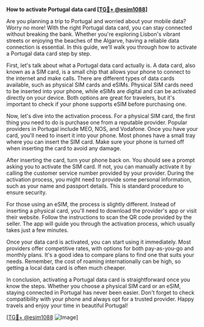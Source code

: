**How to activate Portugal data card [[TG💪+ @esim1088](https://t.me/s/esim1088)]**

Are you planning a trip to Portugal and worried about your mobile data? Worry no more! With the right Portugal data card, you can stay connected without breaking the bank. Whether you're exploring Lisbon's vibrant streets or enjoying the beaches of the Algarve, having a reliable data connection is essential. In this guide, we'll walk you through how to activate a Portugal data card step by step.

First, let's talk about what a Portugal data card actually is. A data card, also known as a SIM card, is a small chip that allows your phone to connect to the internet and make calls. There are different types of data cards available, such as physical SIM cards and eSIMs. Physical SIM cards need to be inserted into your phone, while eSIMs are digital and can be activated directly on your device. Both options are great for travelers, but it's important to check if your phone supports eSIM before purchasing one.

Now, let's dive into the activation process. For a physical SIM card, the first thing you need to do is purchase one from a reputable provider. Popular providers in Portugal include MEO, NOS, and Vodafone. Once you have your card, you'll need to insert it into your phone. Most phones have a small tray where you can insert the SIM card. Make sure your phone is turned off when inserting the card to avoid any damage.

After inserting the card, turn your phone back on. You should see a prompt asking you to activate the SIM card. If not, you can manually activate it by calling the customer service number provided by your provider. During the activation process, you might need to provide some personal information, such as your name and passport details. This is standard procedure to ensure security.

For those using an eSIM, the process is slightly different. Instead of inserting a physical card, you'll need to download the provider's app or visit their website. Follow the instructions to scan the QR code provided by the seller. The app will guide you through the activation process, which usually takes just a few minutes.

Once your data card is activated, you can start using it immediately. Most providers offer competitive rates, with options for both pay-as-you-go and monthly plans. It's a good idea to compare plans to find one that suits your needs. Remember, the cost of roaming internationally can be high, so getting a local data card is often much cheaper.

In conclusion, activating a Portugal data card is straightforward once you know the steps. Whether you choose a physical SIM card or an eSIM, staying connected in Portugal has never been easier. Don't forget to check compatibility with your phone and always opt for a trusted provider. Happy travels and enjoy your time in beautiful Portugal!

[[TG💪+ @esim1088](https://t.me/s/esim1088) ![Image](https://i.postimg.cc/Y0z9fWf4/image.png)]